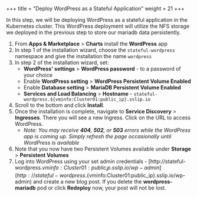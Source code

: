 +++
title = "Deploy WordPress as a Stateful Application"
weight = 21
+++

In this step, we will be deploying WordPress as a stateful application in the Kubernetes cluster. This WordPress deployment will utilize the NFS storage we deployed in the previous step to store our mariadb data persistently.

1. From **Apps & Marketplace** > **Charts** install the **WordPress** app
2. In step 1 of the installation wizard, choose the `stateful-wordpress` namespace and give the installation the name `wordpress`
3. In step 2 of the installation wizard, set:
   - **WordPress' settings** > **WordPress password** - to a password of your choice
   - Enable **WordPress setting** > **WordPress Persistent Volume Enabled**
   - Enable **Database setting** > **MariaDB Persistent Volume Enabled**
   - **Services and Load Balancing** > **Hostname** - `stateful-wordpress.${vminfo:Cluster01:public_ip}.sslip.io`
4. Scroll to the bottom and click **Install**.
5. Once the installation is complete, navigate to **Service Discovery** > **Ingresses**. There you will see a new Ingress. Click on the URL to access WordPress.
    - *Note: You may receive **404**, **502**, or **503** errors while the WordPress app is coming up. Simply refresh the page occasionally until WordPress is available*
6. Note that you now have two Persistent Volumes available under **Storage** > **Persistent Volumes**
7. Log into WordPress using your set admin credentials - [http://stateful-wordpress.${vminfo:Cluster01:public_ip}.sslip.io/wp-admin](http://stateful-wordpress.${vminfo:Cluster01:public_ip}.sslip.io/wp-admin) and create a new blog post. If you delete the **wordpress-mariadb** pod or click **Redeploy** now, your post will not be lost.
